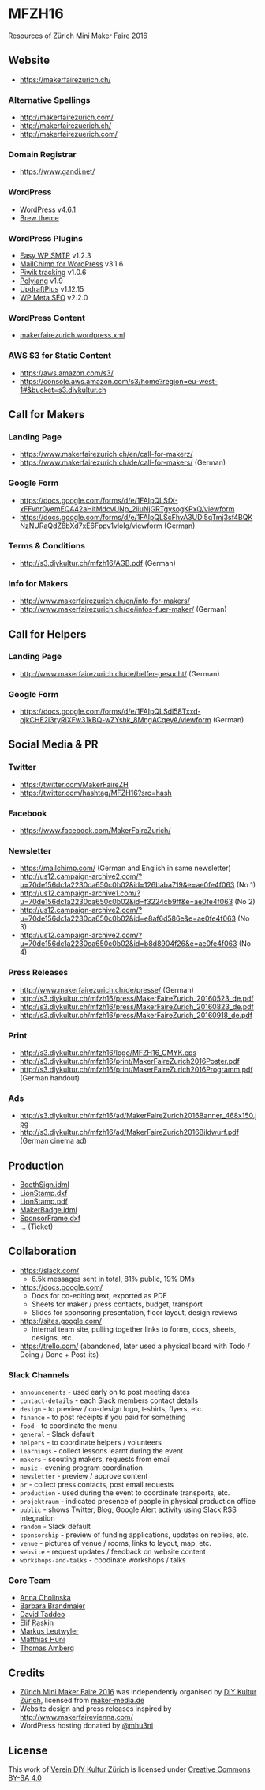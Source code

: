 # MFZH16
Resources of Zürich Mini Maker Faire 2016

## Website
* https://makerfairezurich.ch/

### Alternative Spellings
* http://makerfairezurich.com/
* http://makerfairezuerich.ch/
* http://makerfairezuerich.com/

### Domain Registrar
* https://www.gandi.net/

### WordPress
* [WordPress](https://wordpress.org/) [v4.6.1](https://codex.wordpress.org/Version_4.6.1)
* [Brew theme](https://github.com/slightlyoffbeat/brew)

### WordPress Plugins
* [Easy WP SMTP](https://wp-ecommerce.net/easy-wordpress-smtp-send-emails-from-your-wordpress-site-using-a-smtp-server-2197) v1.2.3
* [MailChimp for WordPress](https://mc4wp.com/#utm_source=wp-plugin&utm_medium=mailchimp-for-wp&utm_campaign=plugins-page) v3.1.6
* [Piwik tracking](http://www.mentebinaria.com/) v1.0.6
* [Polylang](https://polylang.pro/) v1.9
* [UpdraftPlus](https://updraftplus.com/) v1.12.15
* [WP Meta SEO](http://www.joomunited.com/wordpress-products/wp-meta-seo)  v2.2.0

### WordPress Content
* [makerfairezurich.wordpress.xml](./makerfairezurich.wordpress.xml)

### AWS S3 for Static Content
* https://aws.amazon.com/s3/
* https://console.aws.amazon.com/s3/home?region=eu-west-1#&bucket=s3.diykultur.ch

## Call for Makers

### Landing Page
* https://www.makerfairezurich.ch/en/call-for-makerz/
* https://www.makerfairezurich.ch/de/call-for-makers/ (German)

### Google Form
* https://docs.google.com/forms/d/e/1FAIpQLSfX-xFFvnr0yemEQA42aHitMdcvUNp_2iiuNjGRTgysogKPxQ/viewform
* https://docs.google.com/forms/d/e/1FAIpQLScFhyA3UDl5qTmj3sf4BQKNzNURaQdZ8bXd7xE6Fppv1vloIg/viewform (German)

### Terms & Conditions
* http://s3.diykultur.ch/mfzh16/AGB.pdf (German)

### Info for Makers
* http://www.makerfairezurich.ch/en/info-for-makers/
* http://www.makerfairezurich.ch/de/infos-fuer-maker/ (German)

## Call for Helpers
### Landing Page
* http://www.makerfairezurich.ch/de/helfer-gesucht/ (German)

### Google Form
* https://docs.google.com/forms/d/e/1FAIpQLSdl58Txxd-ojkCHE2i3ryRiXFw31kBQ-wZYshk_8MngACqeyA/viewform (German)

## Social Media & PR

### Twitter
* https://twitter.com/MakerFaireZH
* https://twitter.com/hashtag/MFZH16?src=hash

### Facebook
* https://www.facebook.com/MakerFaireZurich/

### Newsletter
* https://mailchimp.com/ (German and English in same newsletter)
* http://us12.campaign-archive2.com/?u=70de156dc1a2230ca650c0b02&id=126baba719&e=ae0fe4f063 (No 1)
* http://us12.campaign-archive1.com/?u=70de156dc1a2230ca650c0b02&id=f3224cb9ff&e=ae0fe4f063 (No 2)
* http://us12.campaign-archive2.com/?u=70de156dc1a2230ca650c0b02&id=e8af6d586e&e=ae0fe4f063 (No 3)
* http://us12.campaign-archive2.com/?u=70de156dc1a2230ca650c0b02&id=b8d8904f26&e=ae0fe4f063 (No 4)

### Press Releases
* http://www.makerfairezurich.ch/de/presse/ (German)
* http://s3.diykultur.ch/mfzh16/press/MakerFaireZurich_20160523_de.pdf
* http://s3.diykultur.ch/mfzh16/press/MakerFaireZurich_20160823_de.pdf
* http://s3.diykultur.ch/mfzh16/press/MakerFaireZurich_20160918_de.pdf

### Print
* http://s3.diykultur.ch/mfzh16/logo/MFZH16_CMYK.eps
* http://s3.diykultur.ch/mfzh16/print/MakerFaireZurich2016Poster.pdf
* http://s3.diykultur.ch/mfzh16/print/MakerFaireZurich2016Programm.pdf (German handout)

### Ads
* http://s3.diykultur.ch/mfzh16/ad/MakerFaireZurich2016Banner_468x150.jpg
* http://s3.diykultur.ch/mfzh16/ad/MakerFaireZurich2016Bildwurf.pdf (German cinema ad)

## Production
* [BoothSign.idml](./BoothSign.idml)
* [LionStamp.dxf](./LionStamp.dxf)
* [LionStamp.pdf](./LionStamp.pdf)
* [MakerBadge.idml](./MakerBadge.idml)
* [SponsorFrame.dxf](./SponsorFrame.dxf)
* ... (Ticket)

## Collaboration
* https://slack.com/
  * 6.5k messages sent in total, 81% public, 19% DMs
* https://docs.google.com/
  * Docs for co-editing text, exported as PDF
  * Sheets for maker / press contacts, budget, transport
  * Slides for sponsoring presentation, floor layout, design reviews
* https://sites.google.com/
  * Internal team site, pulling together links to forms, docs, sheets, designs, etc.
* https://trello.com/ (abandoned, later used a physical board with Todo / Doing / Done + Post-its)

### Slack Channels
* `announcements` - used early on to post meeting dates
* `contact-details` - each Slack members contact details
* `design` - to preview / co-design logo, t-shirts, flyers, etc.
* `finance` - to post receipts if you paid for something
* `food` - to coordinate the menu
* `general` - Slack default
* `helpers` - to coordinate helpers / volunteers
* `learnings` - collect lessons learnt during the event
* `makers` - scouting makers, requests from email
* `music` - evening program coordination
* `newsletter` - preview / approve content
* `pr` - collect press contacts, post email requests
* `production` - used during the event to coordinate transports, etc.
* `projektraum` - indicated presence of people in physical production office
* `public` - shows Twitter, Blog, Google Alert activity using Slack RSS integration
* `random` - Slack default
* `sponsorship` - preview of funding applications, updates on replies, etc.
* `venue` - pictures of venue / rooms, links to layout, map, etc.
* `website` - request updates / feedback on website content
* `workshops-and-talks` - coodinate workshops / talks

### Core Team
* [Anna Cholinska](http://cholinska.com/)
* [Barbara Brandmaier](https://www.linkedin.com/in/barbara-brandmaier-091b1847)
* [David Taddeo](https://www.linkedin.com/in/davidtaddeo)
* [Elif Raskin](https://twitter.com/aleaf)
* [Markus Leutwyler](https://twitter.com/twtomcat)
* [Matthias Hüni](https://twitter.com/mhu3ni)
* [Thomas Amberg](https://twitter.com/tamberg)

## Credits
* [Zürich Mini Maker Faire 2016](http://www.makerfairezurich.ch/) was independently organised by [DIY Kultur Zürich](http://www.diykultur.ch/), licensed from [maker-media.de](http://maker-media.de/)
* Website design and press releases inspired by http://www.makerfairevienna.com/
* WordPress hosting donated by [@mhu3ni](https://twitter.com/mhu3ni)

## License
This work of [Verein DIY Kultur Zürich](http://diykultur.ch/) is licensed under [Creative Commons BY-SA 4.0](https://creativecommons.org/licenses/by-sa/4.0/)
